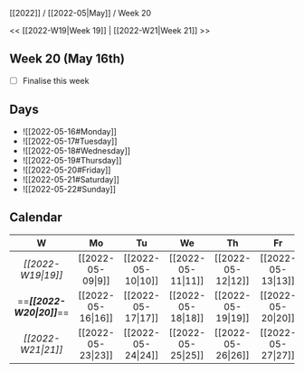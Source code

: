 [[2022]] / [[2022-05|May]] / Week 20

<< [[2022-W19|Week 19]] | [[2022-W21|Week 21]] >>︎

## Week 20 (May 16th)
- [ ] Finalise this week


## Days
- ![[2022-05-16#Monday]]
- ![[2022-05-17#Tuesday]]
- ![[2022-05-18#Wednesday]]
- ![[2022-05-19#Thursday]]
- ![[2022-05-20#Friday]]
- ![[2022-05-21#Saturday]]
- ![[2022-05-22#Sunday]]

## Calendar
| W  | Mo | Tu | We | Th | Fr | Sa | Su |
|:--:|:--:|:--:|:--:|:--:|:--:|:--:|:--:|
| *[[2022-W19\|19]]* | [[2022-05-09\|9]]  | [[2022-05-10\|10]] | [[2022-05-11\|11]] | [[2022-05-12\|12]] | [[2022-05-13\|13]] | [[2022-05-14\|14]] | [[2022-05-15\|15]] |
| ==***[[2022-W20\|20]]***== | [[2022-05-16\|16]] | [[2022-05-17\|17]] | [[2022-05-18\|18]] | [[2022-05-19\|19]] | [[2022-05-20\|20]] | [[2022-05-21\|21]] | [[2022-05-22\|22]] |
| *[[2022-W21\|21]]* | [[2022-05-23\|23]] | [[2022-05-24\|24]] | [[2022-05-25\|25]] | [[2022-05-26\|26]] | [[2022-05-27\|27]] | [[2022-05-28\|28]] | [[2022-05-29\|29]] |

